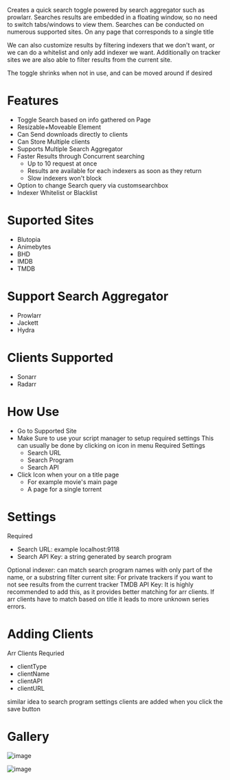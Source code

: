 Creates a quick search toggle powered by search aggregator such as prowlarr. Searches results are embedded in a floating window, so no need to switch tabs/windows to view them.  Searches can be conducted on numerous supported sites. On any page that corresponds to a single title

We can also customize results by filtering indexers that we don't want, or we can do a whitelist and only add indexer we want. Additionally on tracker sites we are also able to filter results from the current site. 

The toggle shrinks when not in use, and can be moved around if desired

# Features
* Toggle Search based on info gathered on Page
* Resizable+Moveable Element
* Can Send downloads directly to clients
* Can Store Multiple clients 
* Supports Multiple Search Aggregator
* Faster Results through Concurrent searching
  - Up to 10 request at once
  - Results are available for each indexers as soon as they return
  - Slow indexers won't block
* Option to change Search query via customsearchbox
* Indexer Whitelist or Blacklist




# Suported Sites
* Blutopia
* Animebytes
* BHD
* IMDB
* TMDB

 # Support Search Aggregator
* Prowlarr
* Jackett
* Hydra

# Clients Supported
* Sonarr
* Radarr

# How Use
* Go to Supported Site
* Make Sure to use your script manager to setup required settings
This can usually be done by clicking on icon in menu
Required Settings
  * Search URL
  * Search Program
  * Search API
 * Click Icon when your on a title page
    * For example movie's main page
    * A page for a single torrent

# Settings

Required 
* Search URL: example localhost:9118
* Search API Key: a string generated by search program

Optional
indexer: can match search program names with only part of the name, or a substring
filter current site: For private trackers if you want to not see results from the current tracker
TMDB API Key: It is highly recommended to add this, as it provides better matching for arr clients. If arr clients have to match based on title it leads to more unknown series errors. 


# Adding Clients

Arr Clients Requried
* clientType
* clientName
* clientAPI
* clientURL

similar idea to search program settings
clients are added when you click the save button



# Gallery 

![image](https://user-images.githubusercontent.com/109320934/197426136-949dd2fb-4888-4429-9dc6-7baeaa3f5a75.png)

![image](https://user-images.githubusercontent.com/109320934/197426269-fcc31092-fb47-49ac-b81e-1150fcf48e69.png)






